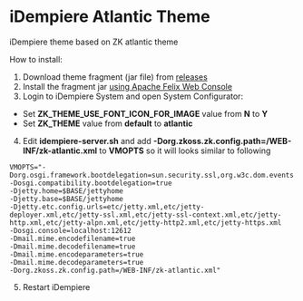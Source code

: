 iDempiere Atlantic Theme
========

iDempiere theme based on ZK atlantic theme 

How to install:

1. Download theme fragment (jar file) from [releases](https://github.com/anozimada/idempiere-atlantic-theme/releases)
2. Install the fragment jar [using Apache Felix Web Console](http://wiki.idempiere.org/en/Developing_Plug-Ins_-_Get_your_Plug-In_running#Apache_Felix_Web_Console)
3. Login to iDempiere System and open System Configurator:
  * Set **ZK_THEME_USE_FONT_ICON_FOR_IMAGE** value from **N** to **Y**
  * Set **ZK_THEME** value from **default** to **atlantic**
4. Edit **idempiere-server.sh** and add **-Dorg.zkoss.zk.config.path=/WEB-INF/zk-atlantic.xml** to **VMOPTS** so it will looks similar to following
```
VMOPTS="-Dorg.osgi.framework.bootdelegation=sun.security.ssl,org.w3c.dom.events
-Dosgi.compatibility.bootdelegation=true
-Djetty.home=$BASE/jettyhome
-Djetty.base=$BASE/jettyhome
-Djetty.etc.config.urls=etc/jetty.xml,etc/jetty-deployer.xml,etc/jetty-ssl.xml,etc/jetty-ssl-context.xml,etc/jetty-http.xml,etc/jetty-alpn.xml,etc/jetty-http2.xml,etc/jetty-https.xml
-Dosgi.console=localhost:12612
-Dmail.mime.encodefilename=true
-Dmail.mime.decodefilename=true
-Dmail.mime.encodeparameters=true
-Dmail.mime.decodeparameters=true
-Dorg.zkoss.zk.config.path=/WEB-INF/zk-atlantic.xml"
```
5. Restart iDempiere
